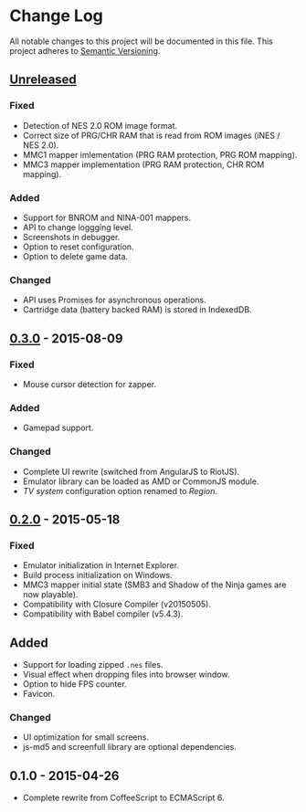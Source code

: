 # Change Log
All notable changes to this project will be documented in this file.
This project adheres to [Semantic Versioning](http://semver.org/).

## [Unreleased][unreleased]
### Fixed
- Detection of NES 2.0 ROM image format.
- Correct size of PRG/CHR RAM that is read from ROM images (iNES / NES 2.0).
- MMC1 mapper imlementation (PRG RAM protection, PRG ROM mapping).
- MMC3 mapper implementation (PRG RAM protection, CHR ROM mapping).

### Added
- Support for BNROM and NINA-001 mappers.
- API to change loggging level.
- Screenshots in debugger.
- Option to reset configuration.
- Option to delete game data.

### Changed
- API uses Promises for asynchronous operations.
- Cartridge data (battery backed RAM) is stored in IndexedDB.

## [0.3.0] - 2015-08-09
### Fixed
- Mouse cursor detection for zapper.

### Added
- Gamepad support.

### Changed
- Complete UI rewrite (switched from AngularJS to RiotJS).
- Emulator library can be loaded as AMD or CommonJS module.
- *TV system* configuration option renamed to *Region*.

## [0.2.0] - 2015-05-18
### Fixed
- Emulator initialization in Internet Explorer.
- Build process initialization on Windows.
- MMC3 mapper initial state (SMB3 and Shadow of the Ninja games are now playable).
- Compatibility with Closure Compiler (v20150505).
- Compatibility with Babel compiler (v5.4.3).

## Added
- Support for loading zipped `.nes` files.
- Visual effect when dropping files into browser window.
- Option to hide FPS counter.
- Favicon.

### Changed
- UI optimization for small screens.
- js-md5 and screenfull library are optional dependencies.

## 0.1.0 - 2015-04-26
- Complete rewrite from CoffeeScript to ECMAScript 6.

[unreleased]: https://github.com/jpikl/cfxnes/compare/v0.3.0...HEAD
[0.3.0]:      https://github.com/jpikl/cfxnes/compare/v0.2.0...v0.3.0
[0.2.0]:      https://github.com/jpikl/cfxnes/compare/v0.1.0...v0.2.0
